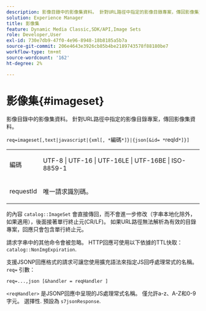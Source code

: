 ```yaml
---
description: 影像目錄中的影像集資料。 針對URL路徑中指定的影像目錄專案，傳回影像集資料。
solution: Experience Manager
title: 影像集
feature: Dynamic Media Classic,SDK/API,Image Sets
role: Developer,User
exl-id: 730e7db9-47f0-4e96-8948-18b8185a5b7a
source-git-commit: 206e4643e3926cb85b4be2189743578f88180be7
workflow-type: tm+mt
source-wordcount: '162'
ht-degree: 2%

---
```


# 影像集{#imageset}

影像目錄中的影像集資料。 針對URL路徑中指定的影像目錄專案，傳回影像集資料。

`req=imageset[,text|javascript|{xml[, *`編碼`*]}|{json[&id= *`reqId`*]}]`

<table id="simpletable_86FF9E59B11D4C408F0D932D46CC2F8E"> 
 <tr class="strow"> 
  <td class="stentry"> <p><span class="codeph"><span class="varname"> 編碼</span></span> </p> </td> 
  <td class="stentry"> <p><span class="codeph"> UTF-8 | UTF-16 | UTF-16LE | UTF-16BE | ISO-8859-1</span> </p></td> 
 </tr> 
 <tr class="strow"> 
  <td class="stentry"> <p><span class="codeph"><span class="varname"> requestId</span></span> </p></td> 
  <td class="stentry"> <p>唯一請求識別碼。 </p></td> 
 </tr> 
</table>

的內容 `catalog::ImageSet` 會直接傳回，而不會進一步修改（字串本地化除外，如果適用），後面接著單行終止元(CR/LF)。 如果URL路徑無法解析為有效的目錄專案，回應只會包含單行終止元。

請求字串中的其他命令會被忽略。 HTTP回應可使用以下依據的TTL快取： `catalog::NonImgExpiration`.

支援JSONP回應格式的請求可讓您使用擴充語法來指定JS回呼處理常式的名稱。 `req=` 引數：

`req=...,json [&handler = reqHandler ]`

`<reqHandler>` 是JSONP回應中呈現的JS處理常式名稱。 僅允許a-z、A-Z和0-9字元。 選擇性. 預設為 `s7jsonResponse`.
